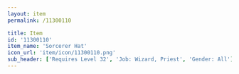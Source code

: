 ```yaml
---
layout: item
permalink: /11300110

title: Item
id: '11300110'
item_name: 'Sorcerer Hat'
icon_url: 'item/icon/11300110.png'
sub_header: ['Requires Level 32', 'Job: Wizard, Priest', 'Gender: All']
---
```

